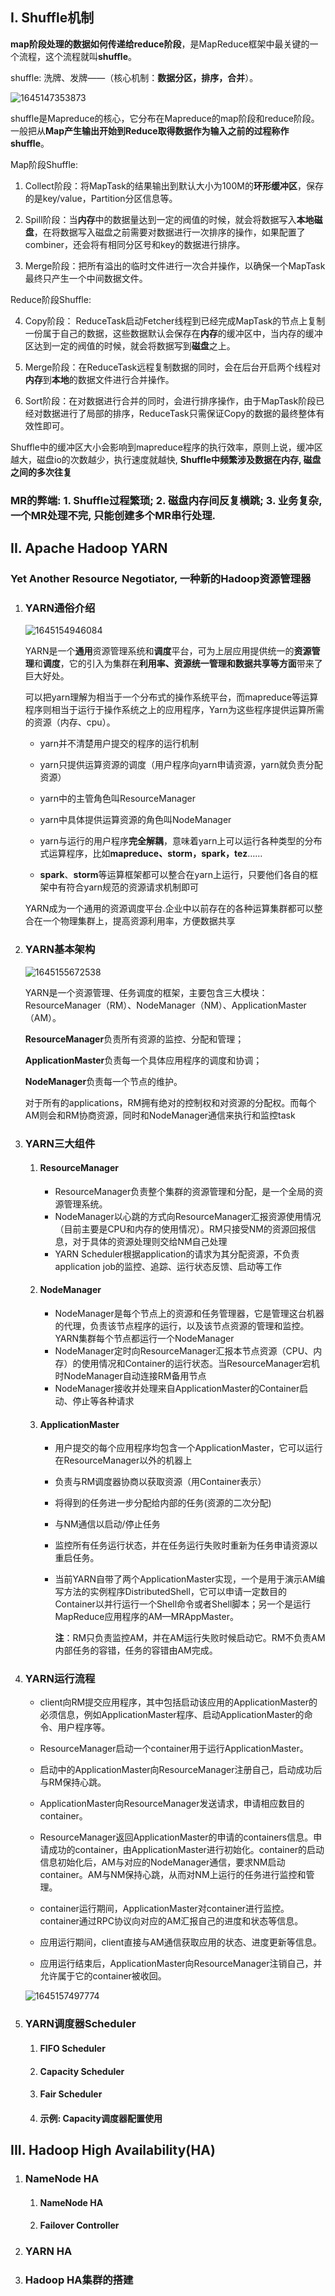 ## I. Shuffle机制

**map阶段处理的数据如何传递给reduce阶段**，是MapReduce框架中最关键的一个流程，这个流程就叫**shuffle**。

shuffle: 洗牌、发牌——（核心机制：**数据分区，排序，合并**）。

![1645147353873](assets/1645147353873.png)

shuffle是Mapreduce的核心，它分布在Mapreduce的map阶段和reduce阶段。一般把从**Map产生输出开始到Reduce取得数据作为输入之前的过程称作shuffle**。

Map阶段Shuffle: 

1. Collect阶段：将MapTask的结果输出到默认大小为100M的**环形缓冲区**，保存的是key/value，Partition分区信息等。

2. Spill阶段：当**内存**中的数据量达到一定的阀值的时候，就会将数据写入**本地磁盘**，在将数据写入磁盘之前需要对数据进行一次排序的操作，如果配置了combiner，还会将有相同分区号和key的数据进行排序。 

3. Merge阶段：把所有溢出的临时文件进行一次合并操作，以确保一个MapTask最终只产生一个中间数据文件。

Reduce阶段Shuffle:

4. Copy阶段： ReduceTask启动Fetcher线程到已经完成MapTask的节点上复制一份属于自己的数据，这些数据默认会保存在**内存**的缓冲区中，当内存的缓冲区达到一定的阀值的时候，就会将数据写到**磁盘**之上。

5. Merge阶段：在ReduceTask远程复制数据的同时，会在后台开启两个线程对**内存**到**本地**的数据文件进行合并操作。

6. Sort阶段：在对数据进行合并的同时，会进行排序操作，由于MapTask阶段已经对数据进行了局部的排序，ReduceTask只需保证Copy的数据的最终整体有效性即可。

Shuffle中的缓冲区大小会影响到mapreduce程序的执行效率，原则上说，缓冲区越大，磁盘io的次数越少，执行速度就越快, **Shuffle中频繁涉及数据在内存, 磁盘之间的多次往复**

### MR的弊端: 1. Shuffle过程繁琐; 2. 磁盘内存间反复横跳; 3. 业务复杂, 一个MR处理不完, 只能创建多个MR串行处理.

## II. Apache Hadoop YARN

### Yet Another Resource Negotiator, 一种新的Hadoop资源管理器

1. ### YARN通俗介绍

   ![1645154946084](assets/1645154946084.png)

   YARN是一个**通用**资源管理系统和**调度**平台，可为上层应用提供统一的**资源管理**和**调度**，它的引入为集群在**利用率、资源统一管理和数据共享等方面**带来了巨大好处。

   可以把yarn理解为相当于一个分布式的操作系统平台，而mapreduce等运算程序则相当于运行于操作系统之上的应用程序，Yarn为这些程序提供运算所需的资源（内存、cpu）。

   - yarn并不清楚用户提交的程序的运行机制

   - yarn只提供运算资源的调度（用户程序向yarn申请资源，yarn就负责分配资源）

   - yarn中的主管角色叫ResourceManager

   - yarn中具体提供运算资源的角色叫NodeManager

   - yarn与运行的用户程序**完全解耦**，意味着yarn上可以运行各种类型的分布式运算程序，比如**mapreduce、storm，spark，tez**……

   - **spark**、**storm**等运算框架都可以整合在yarn上运行，只要他们各自的框架中有符合yarn规范的资源请求机制即可

   YARN成为一个通用的资源调度平台.企业中以前存在的各种运算集群都可以整合在一个物理集群上，提高资源利用率，方便数据共享

2. ### YARN基本架构

   ![1645155672538](assets/1645155672538.png)

   YARN是一个资源管理、任务调度的框架，主要包含三大模块：ResourceManager（RM）、NodeManager（NM）、ApplicationMaster（AM）。

   **ResourceManager**负责所有资源的监控、分配和管理；

   **ApplicationMaster**负责每一个具体应用程序的调度和协调；

   **NodeManager**负责每一个节点的维护。

   对于所有的applications，RM拥有绝对的控制权和对资源的分配权。而每个AM则会和RM协商资源，同时和NodeManager通信来执行和监控task

3. ### YARN三大组件

   1. #### ResourceManager

      - ResourceManager负责整个集群的资源管理和分配，是一个全局的资源管理系统。
      - NodeManager以心跳的方式向ResourceManager汇报资源使用情况（目前主要是CPU和内存的使用情况）。RM只接受NM的资源回报信息，对于具体的资源处理则交给NM自己处理
      - YARN Scheduler根据application的请求为其分配资源，不负责application job的监控、追踪、运行状态反馈、启动等工作

   2. #### NodeManager

      - NodeManager是每个节点上的资源和任务管理器，它是管理这台机器的代理，负责该节点程序的运行，以及该节点资源的管理和监控。YARN集群每个节点都运行一个NodeManager
      - NodeManager定时向ResourceManager汇报本节点资源（CPU、内存）的使用情况和Container的运行状态。当ResourceManager宕机时NodeManager自动连接RM备用节点
      - NodeManager接收并处理来自ApplicationMaster的Container启动、停止等各种请求

   3. #### ApplicationMaster

      - 用户提交的每个应用程序均包含一个ApplicationMaster，它可以运行在ResourceManager以外的机器上

      - 负责与RM调度器协商以获取资源（用Container表示）

      - 将得到的任务进一步分配给内部的任务(资源的二次分配)

      - 与NM通信以启动/停止任务

      - 监控所有任务运行状态，并在任务运行失败时重新为任务申请资源以重启任务。

      - 当前YARN自带了两个ApplicationMaster实现，一个是用于演示AM编写方法的实例程序DistributedShell，它可以申请一定数目的Container以并行运行一个Shell命令或者Shell脚本；另一个是运行MapReduce应用程序的AM—MRAppMaster。

        **注**：RM只负责监控AM，并在AM运行失败时候启动它。RM不负责AM内部任务的容错，任务的容错由AM完成。

4. ### YARN运行流程

   - client向RM提交应用程序，其中包括启动该应用的ApplicationMaster的必须信息，例如ApplicationMaster程序、启动ApplicationMaster的命令、用户程序等。

   - ResourceManager启动一个container用于运行ApplicationMaster。

   - 启动中的ApplicationMaster向ResourceManager注册自己，启动成功后与RM保持心跳。

   - ApplicationMaster向ResourceManager发送请求，申请相应数目的container。

   - ResourceManager返回ApplicationMaster的申请的containers信息。申请成功的container，由ApplicationMaster进行初始化。container的启动信息初始化后，AM与对应的NodeManager通信，要求NM启动container。AM与NM保持心跳，从而对NM上运行的任务进行监控和管理。

   - container运行期间，ApplicationMaster对container进行监控。container通过RPC协议向对应的AM汇报自己的进度和状态等信息。

   - 应用运行期间，client直接与AM通信获取应用的状态、进度更新等信息。

   - 应用运行结束后，ApplicationMaster向ResourceManager注销自己，并允许属于它的container被收回。

   ![1645157497774](assets/1645157497774.png)

5. ### YARN调度器Scheduler

   1. #### FIFO Scheduler

      

   2. #### Capacity Scheduler

      

   3. #### Fair Scheduler

      

   4. #### 示例: Capacity调度器配置使用

      

## III. Hadoop High Availability(HA)

1. ### NameNode HA

   1. #### NameNode HA

      

   2. #### Failover Controller

      

2. ### YARN HA

   

3. ### Hadoop HA集群的搭建

   

